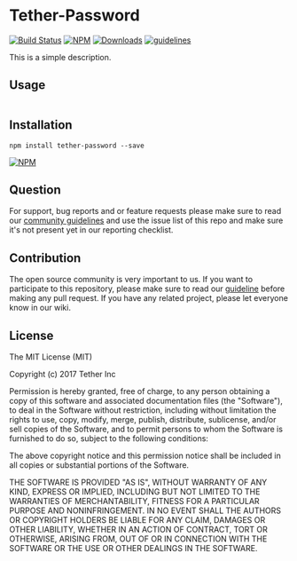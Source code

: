
# Tether-Password

[![Build Status](https://travis-ci.org/petrofeed/tether-password.svg?branch=master)](https://travis-ci.org/petrofeed/tether-password)
[![NPM](https://img.shields.io/npm/v/tether-password.svg)](https://www.npmjs.com/package/tether-password)
[![Downloads](https://img.shields.io/npm/dm/tether-password.svg)](http://npm-stat.com/charts.html?package=tether-password)
[![guidelines](https://tether.github.io/contribution-guide/badge-guidelines.svg)](https://github.com/tether/contribution-guide)

This is a simple description.

## Usage

```js

```

## Installation

```shell
npm install tether-password --save
```

[![NPM](https://nodei.co/npm/tether-password.png)](https://nodei.co/npm/tether-password/)


## Question

For support, bug reports and or feature requests please make sure to read our
<a href="https://github.com/tether/contribution-guide/blob/master/community.md" target="_blank">community guidelines</a> and use the issue list of this repo and make sure it's not present yet in our reporting checklist.

## Contribution

The open source community is very important to us. If you want to participate to this repository, please make sure to read our <a href="https://github.com/tether/contribution-guide" target="_blank">guideline</a> before making any pull request. If you have any related project, please let everyone know in our wiki.
## License


The MIT License (MIT)

Copyright (c) 2017 Tether Inc

Permission is hereby granted, free of charge, to any person obtaining a copy of this software and associated documentation files (the "Software"), to deal in the Software without restriction, including without limitation the rights to use, copy, modify, merge, publish, distribute, sublicense, and/or sell copies of the Software, and to permit persons to whom the Software is furnished to do so, subject to the following conditions:

The above copyright notice and this permission notice shall be included in all copies or substantial portions of the Software.

THE SOFTWARE IS PROVIDED "AS IS", WITHOUT WARRANTY OF ANY KIND, EXPRESS OR IMPLIED, INCLUDING BUT NOT LIMITED TO THE WARRANTIES OF MERCHANTABILITY, FITNESS FOR A PARTICULAR PURPOSE AND NONINFRINGEMENT. IN NO EVENT SHALL THE AUTHORS OR COPYRIGHT HOLDERS BE LIABLE FOR ANY CLAIM, DAMAGES OR OTHER LIABILITY, WHETHER IN AN ACTION OF CONTRACT, TORT OR OTHERWISE, ARISING FROM, OUT OF OR IN CONNECTION WITH THE SOFTWARE OR THE USE OR OTHER DEALINGS IN THE SOFTWARE.
  
  